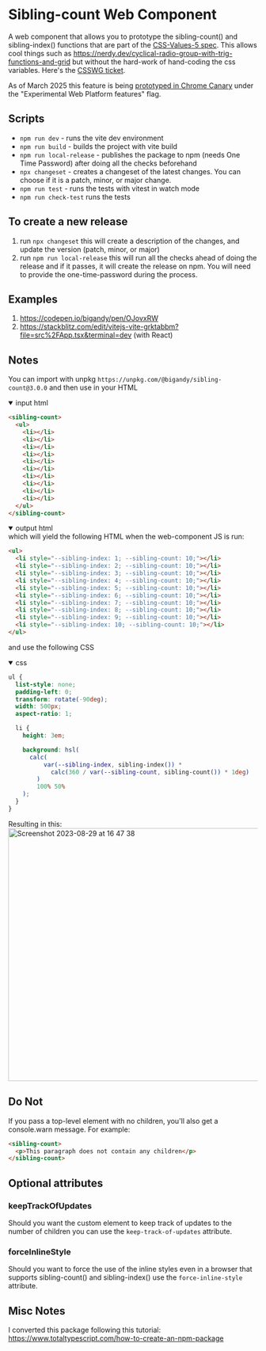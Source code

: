 # Sibling-count Web Component

A web component that allows you to prototype the sibling-count() and sibling-index() functions that are part of the [CSS-Values-5 spec](https://www.w3.org/TR/css-values-5/#tree-counting). This allows cool things such as https://nerdy.dev/cyclical-radio-group-with-trig-functions-and-grid but without the hard-work of hand-coding the css variables. Here's the [CSSWG ticket](https://github.com/w3c/csswg-drafts/issues/4559).

As of March 2025 this feature is being [prototyped in Chrome Canary](https://issues.chromium.org/issues/40282719) under the "Experimental Web Platform features" flag.

## Scripts

- `npm run dev` - runs the vite dev environment
- `npm run build` - builds the project with vite build
- `npm run local-release` - publishes the package to npm (needs One Time Password) after doing all the checks beforehand
- `npx changeset` - creates a changeset of the latest changes. You can choose if it is a patch, minor, or major change.
- `npm run test` - runs the tests with vitest in watch mode
- `npm run check-test` runs the tests

## To create a new release

1. run `npx changeset` this will create a description of the changes, and update the version (patch, minor, or major)
1. run `npm run local-release` this will run all the checks ahead of doing the release and if it passes, it will create the release on npm. You will need to provide the one-time-password during the process.

## Examples

1. https://codepen.io/bigandy/pen/OJovxRW
2. https://stackblitz.com/edit/vitejs-vite-grktabbm?file=src%2FApp.tsx&terminal=dev (with React)

## Notes

You can import with unpkg `https://unpkg.com/@bigandy/sibling-count@3.0.0` and then use in your HTML

<details open>
<summary>input html</summary>

```html
<sibling-count>
  <ul>
    <li></li>
    <li></li>
    <li></li>
    <li></li>
    <li></li>
    <li></li>
    <li></li>
    <li></li>
    <li></li>
    <li></li>
  </ul>
</sibling-count>
```

</details>

<details open>
<summary>output html</summary>
which will yield the following HTML when the web-component JS is run:

```html
<ul>
  <li style="--sibling-index: 1; --sibling-count: 10;"></li>
  <li style="--sibling-index: 2; --sibling-count: 10;"></li>
  <li style="--sibling-index: 3; --sibling-count: 10;"></li>
  <li style="--sibling-index: 4; --sibling-count: 10;"></li>
  <li style="--sibling-index: 5; --sibling-count: 10;"></li>
  <li style="--sibling-index: 6; --sibling-count: 10;"></li>
  <li style="--sibling-index: 7; --sibling-count: 10;"></li>
  <li style="--sibling-index: 8; --sibling-count: 10;"></li>
  <li style="--sibling-index: 9; --sibling-count: 10;"></li>
  <li style="--sibling-index: 10; --sibling-count: 10;"></li>
</ul>
```

</details>

and use the following CSS

<details open>
<summary>css</summary>

```css
ul {
  list-style: none;
  padding-left: 0;
  transform: rotate(-90deg);
  width: 500px;
  aspect-ratio: 1;

  li {
    height: 3em;

    background: hsl(
      calc(
          var(--sibling-index, sibling-index()) *
            calc(360 / var(--sibling-count, sibling-count()) * 1deg)
        )
        100% 50%
    );
  }
}
```

</details>

Resulting in this:<br />
<img width="511" alt="Screenshot 2023-08-29 at 16 47 38" src="https://github.com/bigandy/sibling-count/assets/603328/0313dd70-d5c6-4db6-a01a-7892913adc1b">

## Do Not

If you pass a top-level element with no children, you'll also get a console.warn message. For example:

```html
<sibling-count>
  <p>This paragraph does not contain any children</p>
</sibling-count>
```

## Optional attributes

### keepTrackOfUpdates

Should you want the custom element to keep track of updates to the number of children you can use the `keep-track-of-updates` attribute.

### forceInlineStyle

Should you want to force the use of the inline styles even in a browser that supports sibling-count() and sibling-index() use the `force-inline-style` attribute.

## Misc Notes

I converted this package following this tutorial: https://www.totaltypescript.com/how-to-create-an-npm-package
